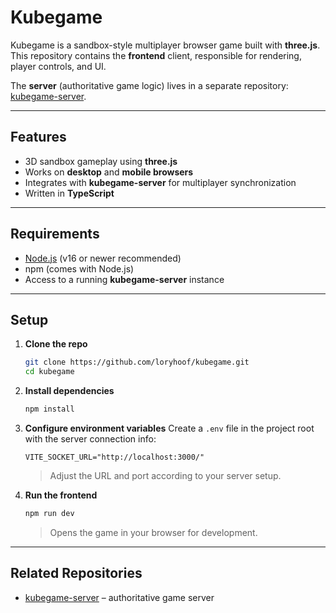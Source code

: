 # Kubegame

Kubegame is a sandbox-style multiplayer browser game built with **three.js**.
This repository contains the **frontend** client, responsible for rendering, player controls, and UI.

The **server** (authoritative game logic) lives in a separate repository: [kubegame-server](https://github.com/loryhoof/kubegame-server).

---

## Features

* 3D sandbox gameplay using **three.js**
* Works on **desktop** and **mobile browsers**
* Integrates with **kubegame-server** for multiplayer synchronization
* Written in **TypeScript**

---

## Requirements

* [Node.js](https://nodejs.org/) (v16 or newer recommended)
* npm (comes with Node.js)
* Access to a running **kubegame-server** instance

---

## Setup

1. **Clone the repo**

   ```bash
   git clone https://github.com/loryhoof/kubegame.git
   cd kubegame
   ```

2. **Install dependencies**

   ```bash
   npm install
   ```

3. **Configure environment variables**
   Create a `.env` file in the project root with the server connection info:

   ```env
   VITE_SOCKET_URL="http://localhost:3000/"
   ```

   > Adjust the URL and port according to your server setup.

4. **Run the frontend**

   ```bash
   npm run dev
   ```

   > Opens the game in your browser for development.

---

## Related Repositories

* [kubegame-server](https://github.com/loryhoof/kubegame-server) – authoritative game server

